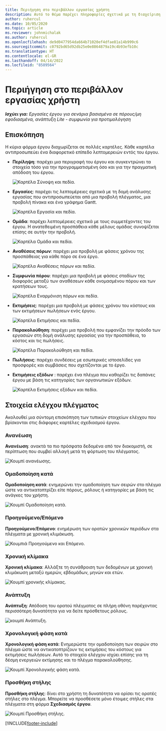 ```yaml
---
title: Περιήγηση στο περιβάλλον εργασίας χρήστη
description: Αυτό το θέμα παρέχει πληροφορίες σχετικά με τη διαχείριση έργων στο Dynamics 365 Project Operations.
author: ruhercul
ms.date: 10/05/2020
ms.topic: article
ms.reviewer: johnmichalak
ms.author: ruhercul
ms.openlocfilehash: de9d0477954da664b71020ef4dfae81a14b999c6
ms.sourcegitcommit: c0792bd65d92db25e0e8864879a19c4b93efb10c
ms.translationtype: HT
ms.contentlocale: el-GR
ms.lasthandoff: 04/14/2022
ms.locfileid: "8589564"
---
```

# <a name="navigating-the-user-interface"></a>Περιήγηση στο περιβάλλον εργασίας χρήστη

_**Ισχύει για:** Εργασίες έργου για σενάρια βασισμένα σε πόρους/μη εφοδιασμένα, ανάπτυξη Lite - συμφωνία για προτιμολόγηση_

## <a name="overview"></a>Επισκόπηση

Η κύρια φόρμα έργου διαχωρίζεται σε πολλές καρτέλες. Κάθε καρτέλα αντιπροσωπεύει ένα διαφορετικό επίπεδο λεπτομερειών εντός του έργου.

- **Περίληψη**: παρέχει μια περιγραφή του έργου και συγκεντρώνει τα στοιχεία τόσο για την προγραμματισμένη όσο και για την πραγματική απόδοση του έργου.

    ![Καρτέλα Σύνοψη και πεδία.](media/navigation7.png)

- **Εργασίες**: παρέχει τις λεπτομέρειες σχετικά με τη δομή ανάλυσης εργασίας που αντιπροσωπεύεται από μια προβολή πλέγματος, μια προβολή πίνακα και ένα γράφημα Gantt.

    ![Καρτέλα Εργασία και πεδία.](media/navigation8.png)

- **Ομάδα**: παρέχει λεπτομέρειες σχετικά με τους συμμετέχοντες του έργου. Η ανατεθειμένη προσπάθεια κάθε μέλους ομάδας συνοψίζεται επίσης σε αυτήν την προβολή.

    ![Καρτέλα Ομάδα και πεδία.](media/navigation9.png)

- **Αναθέσεις πόρων**: παρέχει μια προβολή με φάσεις χρόνου της προσπάθειας για κάθε πόρο σε ένα έργο.

    ![Καρτέλα Αναθέσεις πόρων και πεδία.](media/navigation10.png)

- **Συμφωνία πόρου**: παρέχει μια προβολή με φάσεις σταδίων της διαφοράς μεταξύ των αναθέσεων κάθε ονομασμένου πόρου και των κρατήσεων τους.

    ![Καρτέλα Εναρμόνιση πόρων και πεδία.](media/navigation11.png)

- **Εκτιμήσεις**: παρέχει μια προβολή με φάσεις χρόνου του κόστους και των εκτιμήσεων πωλήσεων ενός έργου.

    ![Καρτέλα Εκτιμήσεις και πεδία.](media/navigation12.png)

- **Παρακολούθηση**: παρέχει μια προβολή που εμφανίζει την πρόοδο των εργασιών στη δομή ανάλυσης εργασίας για την προσπάθεια, το κόστος και τις πωλήσεις.

    ![Καρτέλα Παρακολούθηση και πεδία.](media/navigation13.png)

- **Πωλήσεις**: παρέχει συνδέσεις με εσωτερικές ιστοσελίδες για προσφορές και συμβάσεις που σχετίζονται με το έργο.

- **Εκτιμήσεις εξόδων** : παρέχει ένα πλέγμα που καθορίζει τις δαπάνες έργου με βάση τις κατηγορίες των οργανωτικών εξόδων.

    ![Καρτέλα Εκτιμήσεις εξόδων και πεδία.](media/navigation14.png)

## <a name="grid-controls"></a>Στοιχεία ελέγχου πλέγματος

Ακολουθεί μια σύντομη επισκόπηση των τυπικών στοιχείων ελέγχου που βρίσκονται στις διάφορες καρτέλες σχεδιασμού έργου.

### <a name="refresh"></a>Ανανέωση

**Ανανέωση**: ανακτά τα πιο πρόσφατα δεδομένα από τον διακομιστή, σε περίπτωση που συμβεί αλλαγή μετά τη φόρτωση του πλέγματος.

![Κουμπί ανανέωσης.](media/navigation7.png)

### <a name="group-by"></a>Ομαδοποίηση κατά

**Ομαδοποίηση κατά**: ενημερώνει την ομαδοποίηση των σειρών στο πλέγμα ώστε να αντικατοπτρίζει είτε πόρους, ρόλους ή κατηγορίες με βάση τις ανάγκες του χρήστη.

![Κουμπί Ομαδοποίηση κατά.](media/navigation6.png)

### <a name="previousnext"></a>Προηγούμενο/Επόμενο

**Προηγούμενο**/**Επόμενο**: ενημέρωση των ορατών χρονικών περιόδων στα πλέγματα με χρονική κλιμάκωση.

![Κουμπιά Προηγούμενο και Επόμενο.](media/navigation2.png)

### <a name="timescale"></a>Χρονική κλίμακα

**Χρονική κλίμακα**: Αλλάξτε τη συνάθροιση των δεδομένων με χρονική κλιμάκωση μεταξύ ημερών, εβδομάδων, μηνών και ετών.

![Κουμπί χρονικής κλίμακας.](media/navigation3.png)

### <a name="expand"></a>Ανάπτυξη

**Ανάπτυξη**: Απόδοση του ορατού πλέγματος σε πλήρη οθόνη παρέχοντας περισσότερη δυνατότητα για να δείτε πρόσθετους ρόλους.

![κουμπί Ανάπτυξη.](media/navigation4.png)

### <a name="time-phase-by"></a>Χρονολογική φάση κατά

**Χρονολογική φάση κατά**: Ενημερώστε την ομαδοποίηση των σειρών στο πλέγμα ώστε να αντικατοπτρίζουν τις εκτιμήσεις του κόστους για εκτιμήσεις πωλήσεων. Αυτό το στοιχείο ελέγχου ισχύει επίσης για τη δέσμη ενεργειών εκτίμησης και το πλέγμα παρακολούθησης.

![Κουμπί Χρονολογικής φάση κατά.](media/navigation0.png)

### <a name="add-column"></a>Προσθήκη στήλης

**Προσθήκη στήλης**: δίνει στο χρήστη τη δυνατότητα να ορίσει τις ορατές στήλες στο πλέγμα. Μπορείτε να προσθέσετε μόνο έτοιμες στήλες στα πλέγματα στη φόρμα **Σχεδιασμός έργου**.

![Κουμπί Προσθήκη στήλης.](media/navigation5.png)


[!INCLUDE[footer-include](../includes/footer-banner.md)]